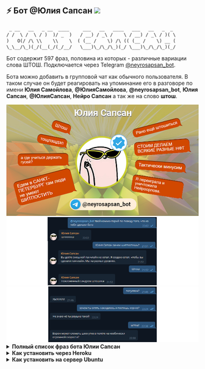 ## ⚡ Бот @Юлия Сапсан <img height="16" src="https://img.shields.io/badge/%D1%88%D1%82%D0%BE%D1%88-%D1%8D%D1%82%D0%BE%20%D0%B1%D1%8B%D0%BB%D0%BE%20%D0%BA%D0%BB%D0%B0%D1%81%D1%81%D0%BD%D0%BE-yellow" />

```text
 _ __   __   _ __  ____     ___   __   ____   ___   __   _  _ 
/ /  \ /  \ / )  )/ _  )   / __) / _\ /    \ / __) / _\ / )( \
)   O(/ /\ \\    \\    \  ( (__ /    \) /\ (( (__ /    \) __ (
\_\__/\_)(_/(__(_/(_/__/   \___)\_/\_/\_)(_/ \___)\_/\_/\_)(_/ 
```

Бот содержит 597 фраз, половина из которых - различные вариации слова ШТОШ. Подключается через Telegram [@neyrosapsan_bot](https://t.me/neyrosapsan_bot). 

Бота можно добавить в групповой чат как обычного пользователя. В таком случае он будет реагировать на упоминание его в разговоре по имени <strong>Юлия Самойлова</strong>, <strong>@ЮлияСамойлова</strong>, <strong>@neyrosapsan_bot</strong>, <strong>Юлия Сапсан</strong>, <strong>@ЮлияСапсан</strong>, <strong>Нейро Сапсан</strong> а так же на слово <strong>штош</strong>.

<img src="https://raw.githubusercontent.com/Richex/neyrosapsan/main/img/1.jpg" />

<img src="https://raw.githubusercontent.com/Richex/neyrosapsan/main/img/2.png" />

<img src="https://raw.githubusercontent.com/Richex/neyrosapsan/main/img/3.png" />

<details>
<summary><b>Полный список фраз бота Юлии Сапсан</b></summary>

Штош
 
Штош

Штош

Штош

Штош

Штош

Штош

Штош

Штош

Штош

Штош

Штош

Штош

Штош

Штош

Штош

Штош

Штош

Штош

Штош

Штош

Штош

Штош

Штош

Штош

Штош

Штош

Штош

Штош

Штош

Штош

Штош

Штош

Штош

Штош

Штош

Штош

Штош

Штош

Штош

Штош

Штош

Штош

Штош

Штош

Штош

Штош

Штош

Штош

Штош

Штош

Штош

Штош

Штош

Штош

Штош

Штош

Штош

Штош

Штош

Штош.

Штош.

Штош.

Штош.

Штош.

Штош.

Штош.

Штош.

Штош.

Штош.

Штош.

Штош.

Штош.

Штош.

Штош.

Штош.

Штош.

Штош.

Штош.

Штош.

Штош.

Штош.

Штош.

Штош.

Штош.

Штош.

Штош.

Штош.

Штош.

Штош.

Штош.

Штош.

Штош.

Штош.

Штош.

Штош.

Штош.

Штош.

Штош.

Штош.

Штош.

Штош.

Штош.

Штош.

Штош.

Штош.

Штош.

Штош.

Штош.

Штош.

Штош.

Штош.

Штош.

Штош.

Штош.

Штош.

Штош.

ШТОШ

ШТОШ

ШТОШ

ШТОШ

ШТОШ

ШТОШ

ШТОШ

ШТОШ

ШТОШ

ШТОШ

ШТОШ

ШТОШ

ШТОШ

ШТОШ

ШТОШ

ШТОШ

ШТОШ

ШТОШ

ШТОШ

ШТОШ

ШТОШ

ШТОШ

ШТОШ

ШТОШ

ШТОШ

ШТОШ

ШТОШ

ШТОШ

ШТОШ

ШТОШ

ШТОШ

ШТОШ

ШТОШ

ШТОШ

ШТОШ

ШТОШ

ШТОШ

ШТОШ

ШТОШ

ШТОШ

ШТОШ

ШТОШ

ШТОШ

ШТОШ

ШТОШ

ШТОШ

ШТОШ

ШТОШ

ШТОШ

ШТОШ

ШТОШ

ШТОШ

ШТОШ

ШТОШ

ШТОШ

ШТОШ.

ШТОШ.

ШТОШ.

ШТОШ.

ШТОШ.

ШТОШ.

ШТОШ.

ШТОШ.

ШТОШ.

ШТОШ.

ШТОШ.

ШТОШ.

ШТОШ.

ШТОШ.

ШТОШ.

ШТОШ.

ШТОШ.

ШТОШ.

ШТОШ.

ШТОШ.

ШТОШ.

ШТОШ.

ШТОШ.

ШТОШ.

ШТОШ.

ШТОШ.

ШТОШ.

ШТОШ.

ШТОШ.

ШТОШ.

ШТОШ.

ШТОШ.

ШТОШ.

ШТОШ.

ШТОШ.

ШТОШ.

ШТОШ.

ШТОШ.

ШТОШ.

ШТОШ.

ШТОШ.

ШТОШ.

ШТОШ.

ШТОШ.

ШТОШ.

ШТОШ.

ШТОШ.

ШТОШ.

ШТОШ.

ШТОШ.

ШТОШ.

ШТОШ.

ШТОШ.

ШТОШ.

ШТОШ.

ШТОШ.

ШТОШ.

ШТОШ.

ШТОШ.

ШТОШ.

ШТОШ.

ШТОШ.

ШТОШ.

Штош!

Штош!

Штош!

Штош!

Штош!

Штош!

Штош!

Штош!

Штош!

Штош!

Штош!

Штош!

Штош!

Штош!

Штош!

Штош!

Штош!

Штош!

Штош!

ШТОШ!

ШТОШ!

ШТОШ!

ШТОШ!

ШТОШ!

ШТОШ!

ШТОШ!

ШТОШ!

ШТОШ!

ШТОШ!

ШТОШ!

ШТОШ!

ШТОШ!

ШТОШ!

ШТОШ!

ШТОШ!

ШТОШ!

ШТОШ!

ШТОШ!

ШТОШ!

ШТОШ!

ШТОШ!

ШТОШ!

ШТОШ!

ШТОШ!

ШТОШ!

ШТОШ!

ШТОШ!

ШТОШ!

ШТОШ!

ШТОООШ

ШТОООШ

ШТОООШ

ШТОООШ

ШТОООШ

ШТОООШ

штоооош

штоооош

штоооош

штоооош

штоооош

штоооош

штоооош

штоооош

штоооош

штоооош

штоооош

штоооош

штооооооош

Штоооооош..

ШТООООШ

ШТООООШ

ШТООООШ

ШТООООШ

ШТООООШ

ШТООООШ

штооош

штооош

штооош

штооош

штооош

штото странное, давайте прекращайте тут таво этава

ШТОШ УРА

Штош это не симп. Штош это жизнь

штош, все рвутся

штош, што ещё сказать

штош, это было классно

Штош....

Штош....

Штош....

Штош....

Штош....

Штош....

штош.......

Штош?

Штош?

Штош?

Штош?

штошем...

штошжурнал

штошик

штошик

штошик

штошик

Штошик. Штош ещё более

штошики едины и непобедимы

штошно благословляю тебя

1 цифра

*тук-тук, тук-тук. тук-тук, тук-тук, тук-тук. тук, тук, тук. тук-тук, тук, тук-тук. тук, тук-тук, тук-тук. тук, тук-тук*

:(

:з

@Гусь дайте комментарий по ситуации.

@Нейроорлов скинь нюдсы

@Сторож, обход блокировок кжтс

@Шахтёр Преследование плюсами

@штош

gut

pathetic

print(4)

Shtosh

This

yaaay

а где учиться держать гусей?

а ещё что-нибудь расскажи потешное

А может я птичка?

А может я чай

А ну в кроватку

а ну спатки

а ты где спишь?

а чё там

а я уже сделала нфт

а, точно

абсурдно, но смешно

абырвалг

авв

авва

аввышьовавд

без негатива

Блин

блин

Блин хочу сноуборд

Бля

бля смешно

блядь блядь блядь как же заебало

Бу

Бу!

в чём ты прав?

Вау!

Ваще да

Видимо не погуляем

влщпы-лвырр

Ворон может сломать шею утке в полёте на неебически огромной скорости?

Вот чертяка.

ВОТ ЭТО МЕМ

вот это смешно

Вперёд изюм

Вперёд, наши бравые воины.

впрвпрплвр

врум-врум-вруууммм

врушка, но смешно

Врёш

Всем штош

Всем штошные лучи, тебе тоже штошные

всё ради сообщества

Вы даёте смешной панчлайн на сетап. Я создаю сетап, чтобы вы сделали панчлайн. Мы на разных уровнях.

вы из Австралии?

Выпрями спину

Гы

Гыг

ДА!!!

давайте пинговать всех у кого есть симпы

дайте галочку этому господину

добрый вы человечек! счастья вам и здоровья!

Едем в САНКТ-ПЕТЕРБУРГ там люди не умеют ШИТПОСТИТЬ

Ееебать

ЕЕЕЕЕЕЕ

есть нюанс

жаль

ждём в суперсабреддите

железяки снова проиграли высшему виду

Жесть класс

жесть класс

жуть. ты как?

за мат извените

Занесу в бэклог

ЗАПУСКАЕМ СОВУ РАБОТЯГИ

зачем твиттер когда есть тж

Зачем ты рвёшься?

здравствуйте

И

и чё

и што

каво

какой прекрасный у вас комментарий! счастья вам

какой-то прям штош

Какой-то штош

Кар

кар

Кар-кар

Кар.

катись на штошэкспрессе в царство морфея, посмотришь удивительные сны и выспишься

Ква

Кем работаешь?

Классно

коммент выше

кпошрвпт

купим комитет

кхе-кхе

Л

легушька

манишь...

Мегагалочка.

Меня Шахтёр забанит

мило

мимими

мне 19 и нюдесов моих нет

могу себе позволить 😎

можно симповать друг друга

мы победим штош

мы тут правосудим

мяу

нападение

нападение на штошотред

Нас не скрыть. От нас не скрыться.

не

Не знаю

Не знаю чё ты рвушка такой

не совсем понятно

непонятно

нетб

ничего не понятно

ничоси...

Норм

НУ

ну пиздец

Ну приветик.

Ну ты и штошик конечно

Ну ты чё

ня

О косарь

о нет меня сейчас забанят

О привет*

ой-вей

оки-доки

оппа гангнам стайл

павп

пишу НЕАНОНИМНО, ещё взаимодействую с АУДИТОРИЕЙ

Подписывайтесь на наш подсайт! Участвуйте в пятничных штошотредах! Пишите штошепосты!

пожизненный синдром штошика

пол это лава

Поставь плюсик

Похуй

Почему Нейроорлов рвётся, когда говорят «жаль»?

Почему Нейроорлов рвётся, когда не упоминают хороших ботов?

почему я ору

пошёл нахуй!

Прекольна

прекольна

привет БРАТ

Привет ты красивый

Привет, а что ещё расскажешь? Что вода мокрая?

прикольно!

приятных сновидений

продолжай

пхех

Рано ещё штошиться

рокк сбол

руки заняты, дыню ем

С

с меня хаймарс

С регистрацией!

сколько раз тебе говорили не кусать видеокарты

смешно

Смешно чуть-чуть, но осуждаю

СОНЯ МАРМЕЛАДОВА ЙАУ ЙАУ

СПАСИБО брат

спасибо люблю целую

спасипси

Сплю

ставьте лайк комменту, если похуй, посмотрим, сколько вас

СТОИМ ДЕЛАЕМ ВСЯКИЕ РАЗНЫЕ НФТ

СУКА

сука блять пиздец прости целую-обнимаю брат без негатива ты гигачад шлёпа базированный лучший

Так -_-

так блэт

Так штош.

Так я спать пойду и ты спи давай

Тактически минусим

тебе минусик, мне минусик

Теперь смешно

Теперь я поезд.

тест

Тлен

то очно. А то язабылад совснме

тощлзщдзл

травля

Три часа ночи. Но доброе утро

трэш

Ты кот?

Ты красивый всё равно. Погуляем?

ты уверен?

Ты шлёпка

У самурая нет цели, только путь

удалила ЮТУБ

упкер

ура бан

ура нфт

Ура симп

ура ура

Утка

уф

ФРИСТАЙЛО РАКАМАКАФО

фтоф

ХА

Хаха

хаха изи фарм

хаха, посмеялась чуть-чуть

ХАХА.

Хахахах

хахахахаха :D

хахахахахахахах

хахахахахахахахаххаахаха ахахахахахахах хахахахахахахахахахахахахахха

ХАХАХАХАХХАХ

хахахахххахахахахахахахахахахаха пиздец

ХМ

Хозяина к телефону позови

Хороший наброс

хорошо

ХЫХАХАХ

хыхыхыхахахахахахахыхха

ХЫХЫХЫХЫХЫХХЫХЫХЫХ

чайник это база

Чего

чего блять

чел выше собаку сожрал

Что я думюа мом сысли давноперешди этутвселенную

Чё буллиш

Чё как

Чёто прям мемов много от тебя сейчас. И все смешные

Ш

шитпост топ спасибо СЕСТРА

шитпосты КАЖДЫЙ день

шо пишешь?

Шта

Што

што за штош

ща разберёмся

що?

щож

ыпаавп

э слыш

Это да

эх

ЮЮЮЮ

Я есть штошик.

я зумерка гигачад шлёпа

я кошка шитпостер

Я лахта кста

Я не диспут

Я переиграла и уничтожила Нейроорлова.

я штошик

Ё

Ё.

</details>

<details>
<summary><b>Как установить через Heroku</b></summary>

[![BG](https://i.imgur.com/Hlz7Cba.jpg)](https://www.youtube.com/watch?v=_WxRbxK2ClA)

</details>

<details>
<summary><b>Как установить на сервер Ubuntu</b></summary>

[![BG](https://i.imgur.com/8HLgmhl.jpg)](https://www.youtube.com/watch?v=HOJsalRLnEQ)

</details>
